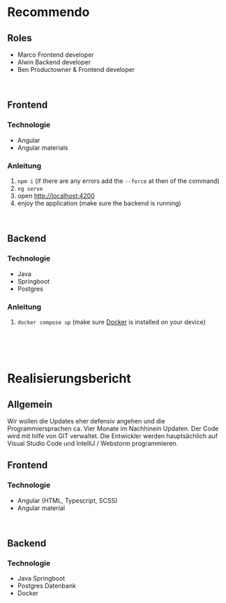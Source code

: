 # Recommendo

## Roles
* Marco Frontend developer
* Alwin Backend developer
* Ben Productowner & Frontend developer

</br>

## Frontend
### Technologie
* Angular
* Angular materials
### Anleitung
1. <code>npm i</code> (if there are any errors add the <code>--force</code> at then of the command)
2. <code>ng serve</code>
3. open <a href="http://localhost:4200">http://localhost:4200</a>
4. enjoy the application (make sure the backend is running)
</br>

## Backend
### Technologie
* Java
* Springboot
* Postgres
### Anleitung
1. <code>docker compose up</code> (make sure <a href="https://www.docker.com/">Docker</a> is installed on your device)


</br>
</br>
</br>



# Realisierungsbericht

## Allgemein
Wir wollen die Updates eher defensiv angehen und die Programmiersprachen ca. Vier Monate im Nachhinein Updaten.
Der Code wird mit hilfe von GIT verwaltet. Die Entwickler werden hauptsächlich auf Visual Studio Code und IntelliJ / Webstorm programmieren.
</br>

## Frontend
### Technologie
* Angular (HTML, Typescript, SCSS)
* Angular material

</br>

## Backend
### Technologie
* Java Springboot
* Postgres Datenbank
* Docker





